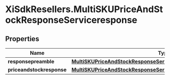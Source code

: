 # XiSdkResellers.MultiSKUPriceAndStockResponseServiceresponse

## Properties

Name | Type | Description | Notes
------------ | ------------- | ------------- | -------------
**responsepreamble** | [**MultiSKUPriceAndStockResponseServiceresponseResponsepreamble**](MultiSKUPriceAndStockResponseServiceresponseResponsepreamble.md) |  | [optional] 
**priceandstockresponse** | [**MultiSKUPriceAndStockResponseServiceresponsePriceandstockresponse**](MultiSKUPriceAndStockResponseServiceresponsePriceandstockresponse.md) |  | [optional] 


